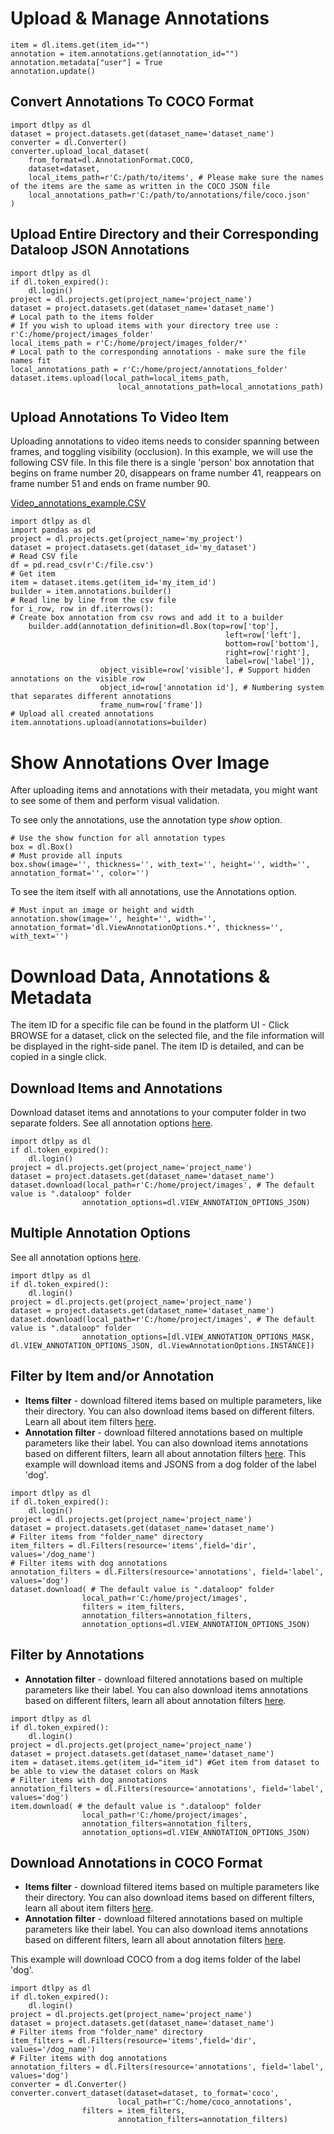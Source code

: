 
# Upload & Manage Annotations

```
item = dl.items.get(item_id="")
annotation = item.annotations.get(annotation_id="")
annotation.metadata["user"] = True
annotation.update()
```

## Convert Annotations To COCO Format

```
import dtlpy as dl
dataset = project.datasets.get(dataset_name='dataset_name')
converter = dl.Converter()
converter.upload_local_dataset(
    from_format=dl.AnnotationFormat.COCO,
    dataset=dataset,
    local_items_path=r'C:/path/to/items', # Please make sure the names of the items are the same as written in the COCO JSON file
    local_annotations_path=r'C:/path/to/annotations/file/coco.json'
)
```

## Upload Entire Directory and their Corresponding  Dataloop JSON Annotations

```
import dtlpy as dl
if dl.token_expired():
    dl.login()
project = dl.projects.get(project_name='project_name')
dataset = project.datasets.get(dataset_name='dataset_name')
# Local path to the items folder
# If you wish to upload items with your directory tree use : r'C:/home/project/images_folder' 
local_items_path = r'C:/home/project/images_folder/*' 
# Local path to the corresponding annotations - make sure the file names fit
local_annotations_path = r'C:/home/project/annotations_folder'
dataset.items.upload(local_path=local_items_path,
                        local_annotations_path=local_annotations_path)
```

## Upload Annotations To Video Item
Uploading annotations to video items needs to consider spanning between frames, and toggling visibility (occlusion). In this example, we will use the following CSV file.
In this file there is a single 'person' box annotation that begins on frame number 20, disappears on frame number 41, reappears on frame number 51 and ends on frame number 90.

[Video_annotations_example.CSV](https://cdn.document360.io/53f32fe9-1937-4652-8526-90c1bc78d3f8/Images/Documentation/video_annotation_example.csv)

```
import dtlpy as dl
import pandas as pd
project = dl.projects.get(project_name='my_project')
dataset = project.datasets.get(dataset_id='my_dataset')
# Read CSV file
df = pd.read_csv(r'C:/file.csv')
# Get item
item = dataset.items.get(item_id='my_item_id')
builder = item.annotations.builder()
# Read line by line from the csv file
for i_row, row in df.iterrows():
# Create box annotation from csv rows and add it to a builder
    builder.add(annotation_definition=dl.Box(top=row['top'],
                                                left=row['left'],
                                                bottom=row['bottom'],
                                                right=row['right'],
                                                label=row['label']),
                    object_visible=row['visible'], # Support hidden annotations on the visible row
                    object_id=row['annotation id'], # Numbering system that separates different annotations
                    frame_num=row['frame'])
# Upload all created annotations
item.annotations.upload(annotations=builder)
```

# Show Annotations Over Image
After uploading items and annotations with their metadata, you might want to see some of them and perform visual validation.

To see only the annotations, use the annotation type *show* option.

```
# Use the show function for all annotation types
box = dl.Box()
# Must provide all inputs
box.show(image='', thickness='', with_text='', height='', width='', annotation_format='', color='')
```

To see the item itself with all annotations, use the Annotations option.

```
# Must input an image or height and width
annotation.show(image='', height='', width='', annotation_format='dl.ViewAnnotationOptions.*', thickness='', with_text='')
```

# Download Data, Annotations & Metadata
The item ID for a specific file can be found in the platform UI - Click BROWSE for a dataset, click on the selected file, and the file information will be displayed in the right-side panel. The item ID is detailed, and can be copied in a single click.

## Download Items and Annotations
Download dataset items and annotations to your computer folder in two separate folders.
See all annotation options [here](https://dataloop.ai/docs/sdk-download#annotation-options).


```
import dtlpy as dl
if dl.token_expired():
    dl.login()
project = dl.projects.get(project_name='project_name')
dataset = project.datasets.get(dataset_name='dataset_name')
dataset.download(local_path=r'C:/home/project/images', # The default value is ".dataloop" folder
                annotation_options=dl.VIEW_ANNOTATION_OPTIONS_JSON) 
```

## Multiple Annotation Options
See all annotation options [here](https://dataloop.ai/docs/sdk-download#annotation-options).


```
import dtlpy as dl
if dl.token_expired():
    dl.login()
project = dl.projects.get(project_name='project_name')
dataset = project.datasets.get(dataset_name='dataset_name')
dataset.download(local_path=r'C:/home/project/images', # The default value is ".dataloop" folder
                annotation_options=[dl.VIEW_ANNOTATION_OPTIONS_MASK, dl.VIEW_ANNOTATION_OPTIONS_JSON, dl.ViewAnnotationOptions.INSTANCE])
```

## Filter by Item and/or Annotation
* **Items filter** - download filtered items based on multiple parameters, like their directory.
You can also download items based on different filters. Learn all about item filters [here](https://dataloop.ai/docs/sdk-sort-filter).
* **Annotation filter** - download filtered annotations based on multiple parameters like their label.
You can also download items annotations based on different filters, learn all about annotation filters [here](https://dataloop.ai/docs/sdk-sort-filter-annotation).
This example will download items and JSONS from a dog folder of the label 'dog'.


```
import dtlpy as dl
if dl.token_expired():
    dl.login()
project = dl.projects.get(project_name='project_name')
dataset = project.datasets.get(dataset_name='dataset_name')
# Filter items from "folder_name" directory
item_filters = dl.Filters(resource='items',field='dir', values='/dog_name')
# Filter items with dog annotations
annotation_filters = dl.Filters(resource='annotations', field='label', values='dog')
dataset.download( # The default value is ".dataloop" folder
                local_path=r'C:/home/project/images',
                filters = item_filters, 
                annotation_filters=annotation_filters,
                annotation_options=dl.VIEW_ANNOTATION_OPTIONS_JSON)
```

## Filter by Annotations
* **Annotation filter** - download filtered annotations based on multiple parameters like their label. You can also download items annotations based on different filters, learn all about annotation filters [here](https://dataloop.ai/docs/sdk-sort-filter-annotation).


```
import dtlpy as dl
if dl.token_expired():
    dl.login()
project = dl.projects.get(project_name='project_name')
dataset = project.datasets.get(dataset_name='dataset_name')
item = dataset.items.get(item_id="item_id") #Get item from dataset to be able to view the dataset colors on Mask
# Filter items with dog annotations
annotation_filters = dl.Filters(resource='annotations', field='label', values='dog')
item.download( # the default value is ".dataloop" folder
                local_path=r'C:/home/project/images',
                annotation_filters=annotation_filters,
                annotation_options=dl.VIEW_ANNOTATION_OPTIONS_JSON)
```

## Download Annotations in COCO Format

* **Items filter** - download filtered items based on multiple parameters like their directory. You can also download items based on different filters, learn all about item filters [here](https://dataloop.ai/docs/sdk-sort-filter).
* **Annotation filter** - download filtered annotations based on multiple parameters like their label. You can also download items annotations based on different filters, learn all about annotation filters [here](https://dataloop.ai/docs/sdk-sort-filter-annotation).

This example will download COCO from a dog items folder of the label 'dog'.


```
import dtlpy as dl
if dl.token_expired():
    dl.login()
project = dl.projects.get(project_name='project_name')
dataset = project.datasets.get(dataset_name='dataset_name')
# Filter items from "folder_name" directory
item_filters = dl.Filters(resource='items',field='dir', values='/dog_name')
# Filter items with dog annotations
annotation_filters = dl.Filters(resource='annotations', field='label', values='dog')
converter = dl.Converter()
converter.convert_dataset(dataset=dataset, to_format='coco',
                        local_path=r'C:/home/coco_annotations', 
                filters = item_filters, 
                        annotation_filters=annotation_filters)
```
